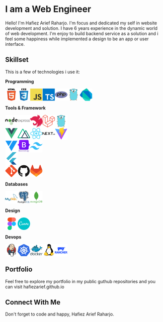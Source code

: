 # I am a Web Engineer

Hello! I'm Hafiez Arief Raharjo. I'm focus and dedicated my self in website development and solution. I have 6 years experience in the dynamic world of web development. I'm enjoy to build backend service as a solution and i feel some happiness while implemented a design to be an app or user interface.

## Skillset

This is a few of technologies i use it:

**Programming**

<div style="display: flex; flex-direction: row;">
    <img src="https://raw.githubusercontent.com/devicons/devicon/master/icons/html5/html5-original-wordmark.svg" alt="HTML" width="40" height="40" />
    <img src="https://raw.githubusercontent.com/devicons/devicon/master/icons/css3/css3-original-wordmark.svg" alt="CSS" width="40" height="40" />
    <img src="https://raw.githubusercontent.com/devicons/devicon/master/icons/javascript/javascript-original.svg" alt="Js" width="40" height="40" />
    <img src="https://raw.githubusercontent.com/devicons/devicon/master/icons/typescript/typescript-original.svg" alt="Ts" width="40" height="40" />
    <img src="https://raw.githubusercontent.com/devicons/devicon/master/icons/php/php-original.svg" alt="PHP" width="40" height="40" />
    <img src="https://raw.githubusercontent.com/devicons/devicon/master/icons/go/go-original.svg" alt="GO" width="40" height="40" />
    <img src="https://raw.githubusercontent.com/devicons/devicon/master/icons/dart/dart-original.svg" alt="GO" width="40" height="40" />
</div>


**Tools & Framework**

<div style="display: flex; flex-direction: row;">
    <img src="https://raw.githubusercontent.com/devicons/devicon/master/icons/nodejs/nodejs-original-wordmark.svg" alt="Node.Js" width="40" height="40" />
    <img src="https://raw.githubusercontent.com/devicons/devicon/master/icons/express/express-original-wordmark.svg" alt="Express.Js" width="40" height="40" />
    <img src="https://raw.githubusercontent.com/devicons/devicon/master/icons/nestjs/nestjs-original.svg" alt="Nest.Js" width="40" height="40" />
    <img src="https://raw.githubusercontent.com/devicons/devicon/master/icons/laravel/laravel-original.svg" alt="Laravel" width="40" height="40" />
    <img src="https://raw.githubusercontent.com/devicons/devicon/master/icons/go/go-original.svg" alt="GO" width="40" height="40" />
</div>
<div style="display: flex; flex-direction: row;">
    <img src="https://raw.githubusercontent.com/devicons/devicon/master/icons/vuejs/vuejs-original.svg" alt="Vue.Js" width="40" height="40" />
    <img src="https://raw.githubusercontent.com/devicons/devicon/master/icons/nuxtjs/nuxtjs-original.svg" alt="Nuxt.Js" width="40" height="40" />
    <img src="https://raw.githubusercontent.com/devicons/devicon/master/icons/react/react-original.svg" alt="React.Js" width="40" height="40" />
    <img src="https://raw.githubusercontent.com/devicons/devicon/master/icons/nextjs/nextjs-original-wordmark.svg" alt="Next.Js" width="40" height="40" />
    <img src="https://raw.githubusercontent.com/devicons/devicon/master/icons/vitejs/vitejs-original.svg" alt="vitejs" width="40" height="40" />
</div>
<div style="display: flex; flex-direction: row;">
    <img src="https://raw.githubusercontent.com/devicons/devicon/master/icons/vuetify/vuetify-plain.svg" alt="Vuetify" width="40" height="40" />
    <img src="https://raw.githubusercontent.com/devicons/devicon/master/icons/bootstrap/bootstrap-original-wordmark.svg" alt="Bootstrap" width="40" height="40" />
    <img src="https://raw.githubusercontent.com/devicons/devicon/master/icons/tailwindcss/tailwindcss-original.svg" alt="Tailwind" width="40" height="40" />
</div>
<div style="display: flex; flex-direction: row;">
    <img src="https://raw.githubusercontent.com/devicons/devicon/master/icons/flutter/flutter-original.svg" alt="Flutter" width="40" height="40" />
</div>
<div style="display: flex; flex-direction: row;">
    <img src="https://raw.githubusercontent.com/devicons/devicon/master/icons/git/git-original.svg" alt="git" width="40" height="40" />
    <img src="https://raw.githubusercontent.com/devicons/devicon/master/icons/github/github-original.svg" alt="Github" width="40" height="40" />
    <img src="https://raw.githubusercontent.com/devicons/devicon/master/icons/gitlab/gitlab-original.svg" alt="Gitlab" width="40" height="40" />
</div>


**Databases**

<div style="display: flex; flex-direction: row;">
    <img src="https://raw.githubusercontent.com/devicons/devicon/master/icons/mysql/mysql-original-wordmark.svg" alt="MySQL" width="40" height="40" />
    <img src="https://raw.githubusercontent.com/devicons/devicon/master/icons/postgresql/postgresql-original-wordmark.svg" alt="PostgreSQL" width="40" height="40" />
    <img src="https://raw.githubusercontent.com/devicons/devicon/master/icons/mongodb/mongodb-plain-wordmark.svg" alt="mongodb" width="40" height="40" />
</div>


**Design**

<div style="display: flex; flex-direction: row;">
    <img src="https://raw.githubusercontent.com/devicons/devicon/master/icons/figma/figma-original.svg" alt="Figma" width="40" height="40" />
    <img src="https://raw.githubusercontent.com/devicons/devicon/master/icons/canva/canva-original.svg" alt="Canva" width="40" height="40" />
</div>


**Devops**

<div style="display: flex; flex-direction: row;">
    <img src="https://raw.githubusercontent.com/devicons/devicon/master/icons/jenkins/jenkins-original.svg" alt="Jenkins" width="40" height="40" />
    <img src="https://raw.githubusercontent.com/devicons/devicon/master/icons/kubernetes/kubernetes-original.svg" alt="Kubernetes" width="40" height="40" />
    <img src="https://raw.githubusercontent.com/devicons/devicon/master/icons/docker/docker-original-wordmark.svg" alt="Docker" width="40" height="40" />
    <img src="https://raw.githubusercontent.com/devicons/devicon/master/icons/linux/linux-original.svg" alt="linux" width="40" height="40" />
    <img src="https://raw.githubusercontent.com/devicons/devicon/master/icons/rancher/rancher-plain-wordmark.svg" alt="Rancher" width="40" height="40" />
</div>

## Portfolio

Feel free to explore my portfolio in my public guthub repositories and you can visit hafiezarief.github.io

## Connect With Me



Don't forget to code and happy, Hafiez Arief Raharjo.
